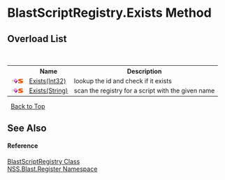 # BlastScriptRegistry.Exists Method 
 


## Overload List
&nbsp;<table><tr><th></th><th>Name</th><th>Description</th></tr><tr><td>![Public method](media/pubmethod.gif "Public method")![Static member](media/static.gif "Static member")</td><td><a href="M_NSS_Blast_Register_BlastScriptRegistry_Exists">Exists(Int32)</a></td><td>
lookup the id and check if it exists</td></tr><tr><td>![Public method](media/pubmethod.gif "Public method")![Static member](media/static.gif "Static member")</td><td><a href="M_NSS_Blast_Register_BlastScriptRegistry_Exists_1">Exists(String)</a></td><td>
scan the registry for a script with the given name</td></tr></table>&nbsp;
<a href="#blastscriptregistry.exists-method">Back to Top</a>

## See Also


#### Reference
<a href="T_NSS_Blast_Register_BlastScriptRegistry">BlastScriptRegistry Class</a><br /><a href="N_NSS_Blast_Register">NSS.Blast.Register Namespace</a><br />
